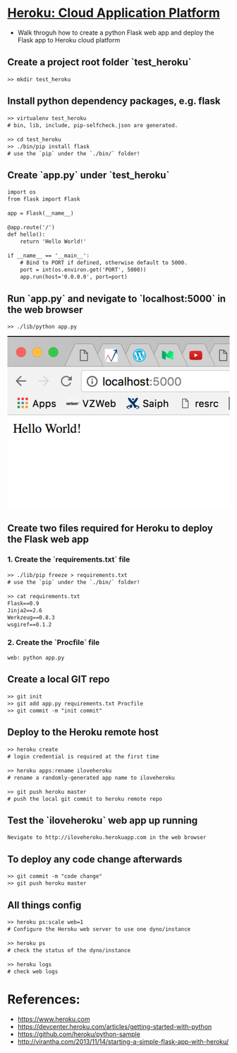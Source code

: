 # [Heroku: Cloud Application Platform](https://www.heroku.com)

- Walk throguh how to create a python Flask web app
  and deploy the Flask app to Heroku cloud platform


## Create a project root folder \`test_heroku\`
```
>> mkdir test_heroku
```

## Install python dependency packages, e.g. flask
```
>> virtualenv test_heroku
# bin, lib, include, pip-selfcheck.json are generated.

>> cd test_heroku
>> ./bin/pip install flask
# use the `pip` under the `./bin/` folder!
```

## Create \`app.py\` under \`test_heroku\`
```
import os
from flask import Flask

app = Flask(__name__)

@app.route('/')
def hello():
    return 'Hello World!'

if __name__ == '__main__':
    # Bind to PORT if defined, otherwise default to 5000.
    port = int(os.environ.get('PORT', 5000))
    app.run(host='0.0.0.0', port=port)
```

## Run \`app.py\` and nevigate to \`localhost:5000\` in the web browser
```
>> ./lib/python app.py
```
![hello_world_screenshot.png](images/hello_world_screenshot.png)

## Create two files required for Heroku to deploy the Flask web app
### 1. Create the \`requirements.txt\` file
```
>> ./lib/pip freeze > requirements.txt
# use the `pip` under the `./bin/` folder!

>> cat requirements.txt
Flask==0.9
Jinja2==2.6
Werkzeug==0.8.3
wsgiref==0.1.2
```

### 2. Create the \`Procfile\` file
```
web: python app.py
```

## Create a local GIT repo
```
>> git init
>> git add app.py requirements.txt Procfile
>> git commit -m "init commit"
```

## Deploy to the Heroku remote host
```
>> heroku create
# login credential is required at the first time

>> heroku apps:rename iloveheroku
# rename a randomly-generated app name to iloveheroku

>> git push heroku master
# push the local git commit to heroku remote repo
```

## Test the \`iloveheroku\` web app up running
```
Nevigate to http://iloveheroku.herokuapp.com in the web browser
```

## To deploy any code change afterwards
```
>> git commit -m "code change"
>> git push heroku master
```

## All things config
```
>> heroku ps:scale web=1
# Configure the Heroku web server to use one dyno/instance

>> heroku ps
# check the status of the dyno/instance

>> heroku logs
# check web logs
```



# References:
* https://www.heroku.com
* https://devcenter.heroku.com/articles/getting-started-with-python
* https://github.com/heroku/python-sample
* http://virantha.com/2013/11/14/starting-a-simple-flask-app-with-heroku/



